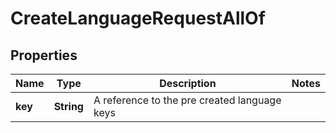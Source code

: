 

# CreateLanguageRequestAllOf


## Properties

Name | Type | Description | Notes
------------ | ------------- | ------------- | -------------
**key** | **String** | A reference to the pre created language keys | 




